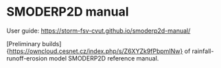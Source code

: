 # SMODERP2D manual

User guide: https://storm-fsv-cvut.github.io/smoderp2d-manual/

[Preliminary builds]{https://owncloud.cesnet.cz/index.php/s/Z6XYZk9fPbpmINw} of rainfall-runoff-erosion model SMODERP2D reference manual.

